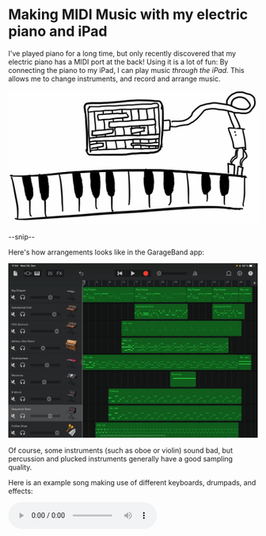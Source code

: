 # Making MIDI Music with my electric piano and iPad

I've played piano for a long time, but only recently discovered that my electric piano has a MIDI port at the back!
Using it is a lot of fun: By connecting the piano to my iPad, I can play music *through the iPad.* This allows me to change instruments, and record and arrange music.

![invert:Piano connected to the iPad via MIDI](files/midi-piano-to-ipad.webp)

--snip--

Here's how arrangements looks like in the GarageBand app:

![Screenshot of GarageBand on my iPad](files/garageband-on-ipad.webp)

Of course, some instruments (such as oboe or violin) sound bad, but percussion and plucked instruments generally have a good sampling quality.

Here is an example song making use of different keyboards, drumpads, and effects:

<audio controls src="/jogging-in-the-cold" />
